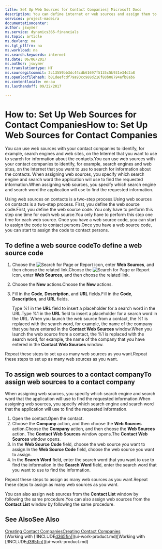 ```yaml
---
title: Set Up Web Sources for Contact Companies| Microsoft Docs
description: You can define internet or web sources and assign them to a contact company to help identify how you want to search for information about your contacts.
services: project-madeira
documentationcenter: 
author: jswymer
ms.service: dynamics365-financials
ms.topic: article
ms.devlang: na
ms.tgt_pltfrm: na
ms.workload: na
ms.search.keywords: internet
ms.date: 06/06/2017
ms.author: jswymer
ms.translationtype: HT
ms.sourcegitcommit: 2c13559bb3dc44cdb61697f5135c5b931e34d2a8
ms.openlocfilehash: b81deefcdf79a93cc988d216f80b08794efb8ab6
ms.contentlocale: en-au
ms.lasthandoff: 09/22/2017

---
```

# <a name="how-to-set-up-web-sources-for-contact-companies"></a><span data-ttu-id="c907f-103">How to: Set Up Web Sources for Contact Companies</span><span class="sxs-lookup"><span data-stu-id="c907f-103">How to: Set Up Web Sources for Contact Companies</span></span>
<span data-ttu-id="c907f-104">You can use web sources with your contact companies to identify, for example, search engines and web sites, on the Internet that you want to use to search for information about the contacts.</span><span class="sxs-lookup"><span data-stu-id="c907f-104">You can use web sources with your contact companies to identify, for example, search engines and web sites, on the Internet that you want to use to search for information about the contacts.</span></span> <span data-ttu-id="c907f-105">When assigning web sources, you specify which search engine and search word the application will use to find the requested information.</span><span class="sxs-lookup"><span data-stu-id="c907f-105">When assigning web sources, you specify which search engine and search word the application will use to find the requested information.</span></span>

<span data-ttu-id="c907f-106">Using web sources on contacts is a two-step process.</span><span class="sxs-lookup"><span data-stu-id="c907f-106">Using web sources on contacts is a two-step process.</span></span> <span data-ttu-id="c907f-107">First, you define the web source code.</span><span class="sxs-lookup"><span data-stu-id="c907f-107">First, you define the web source code.</span></span> <span data-ttu-id="c907f-108">You only have to perform this step one time for each web source.</span><span class="sxs-lookup"><span data-stu-id="c907f-108">You only have to perform this step one time for each web source.</span></span> <span data-ttu-id="c907f-109">Once you have a web source code, you can start to assign the code to contact persons.</span><span class="sxs-lookup"><span data-stu-id="c907f-109">Once you have a web source code, you can start to assign the code to contact persons.</span></span>

## <a name="to-define-a-web-source-code"></a><span data-ttu-id="c907f-110">To define a web source code</span><span class="sxs-lookup"><span data-stu-id="c907f-110">To define a web source code</span></span>
1. <span data-ttu-id="c907f-111">Choose the ![Search for Page or Report](media/ui-search/search_small.png "Search for Page or Report icon") icon, enter **Web Sources**, and then choose the related link.</span><span class="sxs-lookup"><span data-stu-id="c907f-111">Choose the ![Search for Page or Report](media/ui-search/search_small.png "Search for Page or Report icon") icon, enter **Web Sources**, and then choose the related link.</span></span>
2. <span data-ttu-id="c907f-112">Choose the **New** actions.</span><span class="sxs-lookup"><span data-stu-id="c907f-112">Choose the **New** actions.</span></span>
3. <span data-ttu-id="c907f-113">Fill in the **Code**, **Description**, and **URL** fields.</span><span class="sxs-lookup"><span data-stu-id="c907f-113">Fill in the **Code**, **Description**, and **URL** fields.</span></span>

    <span data-ttu-id="c907f-114">Type %1 in the **URL** field to insert a placeholder for a search word in the URL.</span><span class="sxs-lookup"><span data-stu-id="c907f-114">Type %1 in the **URL** field to insert a placeholder for a search word in the URL.</span></span> <span data-ttu-id="c907f-115">When you launch the web source from a contact, the %1 is replaced with the search word, for example, the name of the company that you have entered in the **Contact Web Sources** window.</span><span class="sxs-lookup"><span data-stu-id="c907f-115">When you launch the web source from a contact, the %1 is replaced with the search word, for example, the name of the company that you have entered in the **Contact Web Sources** window.</span></span>

<span data-ttu-id="c907f-116">Repeat these steps to set up as many web sources as you want.</span><span class="sxs-lookup"><span data-stu-id="c907f-116">Repeat these steps to set up as many web sources as you want.</span></span>

## <a name="to-assign-web-sources-to-a-contact-company"></a><span data-ttu-id="c907f-117">To assign web sources to a contact company</span><span class="sxs-lookup"><span data-stu-id="c907f-117">To assign web sources to a contact company</span></span>
<span data-ttu-id="c907f-118">When assigning web sources, you specify which search engine and search word that the application will use to find the requested information.</span><span class="sxs-lookup"><span data-stu-id="c907f-118">When assigning web sources, you specify which search engine and search word that the application will use to find the requested information.</span></span>

1. <span data-ttu-id="c907f-119">Open the contact.</span><span class="sxs-lookup"><span data-stu-id="c907f-119">Open the contact.</span></span>
2. <span data-ttu-id="c907f-120">Choose the **Company** action, and then choose the **Web Sources** action.</span><span class="sxs-lookup"><span data-stu-id="c907f-120">Choose the **Company** action, and then choose the **Web Sources** action.</span></span> <span data-ttu-id="c907f-121">The **Contact Web Sources** window opens.</span><span class="sxs-lookup"><span data-stu-id="c907f-121">The **Contact Web Sources** window opens.</span></span>
3. <span data-ttu-id="c907f-122">In the **Web Source Code** field, choose the web source you want to assign.</span><span class="sxs-lookup"><span data-stu-id="c907f-122">In the **Web Source Code** field, choose the web source you want to assign.</span></span>
4. <span data-ttu-id="c907f-123">In the **Search Word** field, enter the search word that you want to use to find the information.</span><span class="sxs-lookup"><span data-stu-id="c907f-123">In the **Search Word** field, enter the search word that you want to use to find the information.</span></span>

<span data-ttu-id="c907f-124">Repeat these steps to assign as many web sources as you want.</span><span class="sxs-lookup"><span data-stu-id="c907f-124">Repeat these steps to assign as many web sources as you want.</span></span>

<span data-ttu-id="c907f-125">You can also assign web sources from the **Contact List** window by following the same procedure.</span><span class="sxs-lookup"><span data-stu-id="c907f-125">You can also assign web sources from the **Contact List** window by following the same procedure.</span></span>

## <a name="see-also"></a><span data-ttu-id="c907f-126">See Also</span><span class="sxs-lookup"><span data-stu-id="c907f-126">See Also</span></span>
[<span data-ttu-id="c907f-127">Creating Contact Companies</span><span class="sxs-lookup"><span data-stu-id="c907f-127">Creating Contact Companies</span></span>](marketing-create-contact-companies.md)  
<span data-ttu-id="c907f-128">[Working with [!INCLUDE[d365fin](includes/d365fin_md.md)]](ui-work-product.md)</span><span class="sxs-lookup"><span data-stu-id="c907f-128">[Working with [!INCLUDE[d365fin](includes/d365fin_md.md)]](ui-work-product.md)</span></span>

